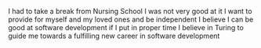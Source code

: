 I had to take a break from Nursing School
I was not very good at it
I want to provide for myself and my loved ones and be independent
I believe I can be good at software development if I put in proper time
I believe in Turing to guide me towards a fulfilling new career in software development
